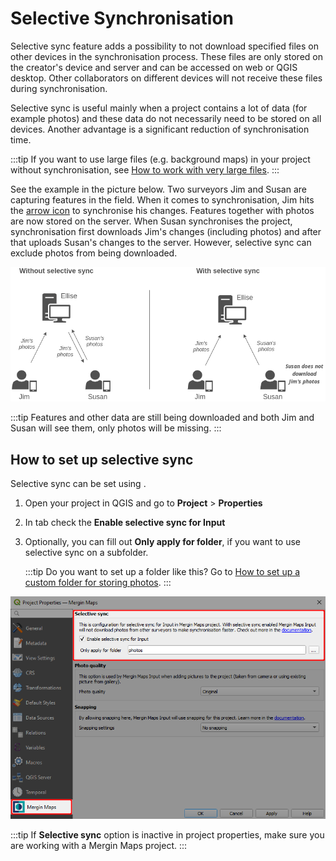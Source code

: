 # Selective Synchronisation

Selective sync feature adds a possibility to not download specified files on other devices in the synchronisation process. These files are only stored on the creator's device and server and can be accessed on <MainPlatformName /> web or QGIS desktop. Other collaborators on different devices will not receive these files during synchronisation.

Selective sync is useful mainly when a project contains a lot of data (for example photos) and these data do not necessarily need to be stored on all devices. Another advantage is a significant reduction of synchronisation time.

:::tip
If you want to use large files (e.g. background maps) in your <MainPlatformName /> project without synchronisation, see [How to work with very large files](../../gis/settingup_background_map/#how-to-work-with-very-large-files-android).
:::

See the example in the picture below. Two surveyors Jim and Susan are capturing features in the field. When it comes to synchronisation, Jim hits the [arrow icon](../plugin-sync-project/) to synchronise his changes. Features together with photos are now stored on the server. When Susan synchronises the project, synchronisation first downloads Jim's changes (including photos) and after that uploads Susan's changes to the server. However, selective sync can exclude photos from being downloaded.

![Example](./selective-sync.png)

:::tip
Features and other data are still being downloaded and both Jim and Susan will see them, only photos will be missing.
:::

## How to set up selective sync

Selective sync can be set using <QGISPluginName />. 

1. Open your project in QGIS and go to **Project** > **Properties**
2. In **<MainPlatformName />** tab check the **Enable selective sync for Input**
3. Optionally, you can fill out **Only apply for folder**, if you want to use selective sync on a subfolder.
   
   :::tip
   Do you want to set up a folder like this? Go to [How to set up a custom folder for storing photos](../../layer/settingup_forms_photo/#how-to-set-up-a-custom-folder-for-storing-photos).
   :::
   
![selective sync plugin](./selective-sync-plugin.png)

:::tip
If **Selective sync** option is inactive in project properties, make sure you are working with a Mergin Maps project.
:::

